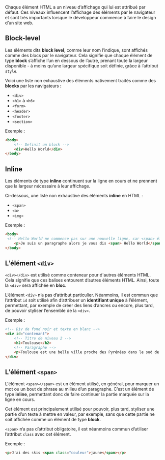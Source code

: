 Chaque élément HTML a un niveau d’affichage qui lui est attribué par défaut. Ces niveaux influencent l’affichage des éléments par le navigateur et sont très importants lorsque le développeur commence à faire le design d’un site web.

## Block-level

Les éléments dits **block level**, comme leur nom l’indique, sont affichés comme des blocs par le navigateur. Cela signifie que chaque élément de type **block** s’affiche l’un en dessous de l’autre, prenant toute la largeur disponible - à moins qu’une largeur spécifique soit définie, grâce à l’attribut ```style```.

Voici une liste non exhaustive des éléments nativement traités comme des **blocks** par les navigateurs :

- ```<div>```
- ```<h1>``` à ```<h6>```
- ```<form>```
- ```<header>```
- ```<footer>```
- ```<section>```

Exemple :

``` html
<body>
    <!-- Definit un block -->
    <div>Hello World</div>
</body>
```

## Inline

Les éléments de type **inline** continuent sur la ligne en cours et ne prennent que la largeur nécessaire à leur affichage. 

Ci-dessous, une liste non exhaustive des éléments **inline** en HTML :

- ```<span>```
- ```<a>```
- ```<img>```

Exemple :

``` html
<body>
 <!-- Hello World ne commence pas sur une nouvelle ligne, car <span> étant un élément inline, il continue sur la ligne en cours -->
    <p>Je suis un paragraphe alors je vous dis <span> Hello World</span></p>
</body>
```

## L'élément ```<div>```

```<div></div>``` est utilisé comme conteneur pour d'autres éléments HTML. Cela signifie que ces balises entourent d’autres éléments HTML. Ainsi, toute la ```<div>``` sera affichée en **bloc**. 

L’élément ```<div>``` n’a pas d’attribut particulier. Néanmoins, il est commun que l’attribut ```id``` soit utilisé afin d’attribuer un **identifiant unique** à l’élément, permettant, par exemple de créer des liens d’ancres ou encore, plus tard, de pouvoir styliser l’ensemble de la ```<div>```.

Exemple :

``` html
<!-- Div de fond noir et texte en blanc -->
<div id="contenant">
    <!-- Titre de niveau 2 -->
    <h2>Toulouse</h2>
    <!-- Paragraphe -->
    <p>Toulouse est une belle ville proche des Pyrénées dans le sud de la France.</p>
</div>
```

## L'élément ```<span>```

L'élément ```<span></span>``` est un élément utilisé, en général, pour marquer un mot ou un bout de phrase au milieu d’un paragraphe. C’est un élément de type **inline**, permettant donc de faire continuer la partie marquée sur la ligne en cours. 

Cet élément est principalement utilisé pour pouvoir, plus tard, styliser une partie d’un texte à mettre en valeur, par exemple, sans que cette partie ne soit affichée comme un élément de type **block**. 

```<span>``` n’a pas d’attribut obligatoire, il est néanmoins commun d’utiliser l’attribut ```class``` avec cet élément.

Exemple :

``` html
<p>J'ai des skis <span class="couleur">jaune</span></p>
```
